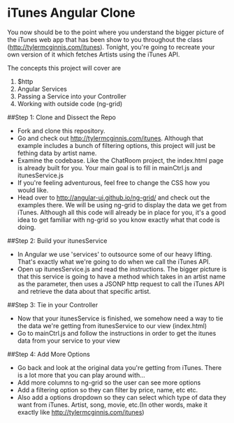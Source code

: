 iTunes Angular Clone
========

You now should be to the point where you understand the bigger picture of the iTunes web app that has been show to you throughout the class (http://tylermcginnis.com/itunes). Tonight, you're going to recreate your own version of it which fetches Artists using the iTunes API.  

The concepts this project will cover are 
1. $http
2. Angular Services
3. Passing a Service into your Controller
4. Working with outside code (ng-grid)


##Step 1: Clone and Dissect the Repo
* Fork and clone this repository.
* Go and check out http://tylermcginnis.com/itunes. Although that example includes a bunch of filtering options, this project will just be fething data by artist name.
* Examine the codebase. Like the ChatRoom project, the index.html page is already built for you. Your main goal is to fill in mainCtrl.js and itunesService.js
* If you're feeling adventurous, feel free to change the CSS how you would like.
* Head over to http://angular-ui.github.io/ng-grid/ and check out the examples there. We will be using ng-grid to display the data we get from iTunes. Although all this code will already be in place for you, it's a good idea to get familiar with ng-grid so you know exactly what that code is doing.


##Step 2: Build your itunesService
* In Angular we use 'services' to outsource some of our heavy lifting. That's exactly what we're going to do when we call the iTunes API.
* Open up itunesService.js and read the instructions. The bigger picture is that this service is going to have a method which takes in an artist name as the parameter, then uses a JSONP http request to call the iTunes API and retrieve the data about that specific artist.


##Step 3: Tie in your Controller
* Now that your itunesService is finished, we somehow need a way to tie the data we're getting from itunesService to our view (index.html)
* Go to mainCtrl.js and follow the instructions in order to get the itunes data from your service to your view


##Step 4: Add More Options
* Go back and look at the original data you're getting from iTunes. There is a lot more that you can play around with...
* Add more columns to ng-grid so the user can see more options
* Add a filtering option so they can filter by price, name, etc etc.
* Also add a options dropdown so they can select which type of data they want from iTunes. Artist, song, movie, etc.(In other words, make it exactly like http://tylermcginnis.com/itunes)
